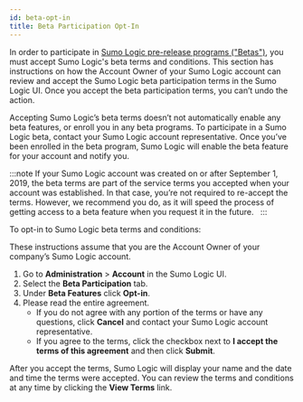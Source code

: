 ```yaml
---
id: beta-opt-in
title: Beta Participation Opt-In
---
```


In order to participate in [Sumo Logic pre-release programs ("Betas")](docs/beta/index.md), you must accept Sumo Logic's beta terms and conditions. This section has instructions on how the Account Owner of your Sumo Logic account can review and accept the Sumo Logic beta participation terms in the Sumo Logic UI. Once you accept the beta participation terms, you can’t undo the action. 

Accepting Sumo Logic’s beta terms doesn’t not automatically enable any beta features, or enroll you in any beta programs. To participate in a Sumo Logic beta, contact your Sumo Logic account representative. Once you’ve been enrolled in the beta program, Sumo Logic will enable the beta feature for your account and notify you.

:::note
If your Sumo Logic account was created on or after September 1, 2019, the beta terms are part of the service terms you accepted when your account was established. In that case, you’re not required to re-accept the terms. However, we recommend you do, as it will speed the process of getting access to a beta feature when you request it in the future.  
:::

To opt-in to Sumo Logic beta terms and conditions:

These instructions assume that you are the Account Owner of your company’s Sumo Logic account.

1. Go to **Administration** \> **Account** in the Sumo Logic UI.
1. Select the **Beta Participation** tab.
1. Under **Beta Features** click **Opt-in**.
1. Please read the entire agreement.
   * If you do not agree with any portion of the terms or have any questions, click **Cancel** and contact your Sumo Logic account representative.
   * If you agree to the terms, click the checkbox next to **I accept the terms of this agreement** and then click **Submit**.

After you accept the terms, Sumo Logic will display your name and the date and time the terms were accepted. You can review the terms and conditions at any time by clicking the **View Terms** link.
